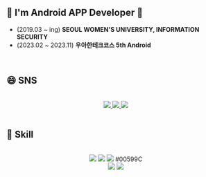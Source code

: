 ## 👋 I'm Android APP Developer 👋
* (2019.03 ~ ing) **SEOUL WOMEN'S UNIVERSITY, INFORMATION SECURITY**
* (2023.02 ~ 2023.11) **우아한테크코스 5th Android**
<br>

## 😄 SNS
<div align="center">
  <br>
  <a href="https://www.instagram.com/hyunji_12_3/" target="_blank">
    <img src="https://img.shields.io/badge/Instagram-E4405F?style=flat&logo=Instagram&logoColor=white"/>
  </a>  
  <a href="https://velog.io/@hyunji1203/" target="_blank">
    <img src="https://img.shields.io/badge/Velog-20C997?style=flat&logo=Velog&logoColor=white"/>
  </a>
  <a href="https://github.com/hyunji1203" target="_blank">
    <img src="https://img.shields.io/badge/GitHub-181717?style=flat&logo=GitHub&logoColor=white"/>
  </a>
</div>
<br>

## 🌱 Skill
<div align="center">
  <br>
  <img src="https://img.shields.io/badge/ANDROID-3DDC84?style=flat&logo=Android&logoColor=white"/>
  <img src="https://img.shields.io/badge/KOTLIN-7F52FF?style=flat&logo=Kotlin&logoColor=white"/>   
  <img src="https://img.shields.io/badge/cplusplus-00599C?style=flat&logo=cplusplus&logoColor=white"/>
<!--   <img src="https://img.shields.io/badge/HTML5-E34F26?style=flat&logo=html5&logoColor=white"/> -->
  #00599C
  <br>
  <img src="https://img.shields.io/badge/FIREBASE-FFCA28?style=flat&logo=Firebase&logoColor=white"/>
  <img src="https://img.shields.io/badge/SQLite-003B57?style=flat&logo=SQLite&logoColor=white"/>
</div>
<br><br>


<!--![My GitHub stats](https://github-readme-stats.vercel.app/api?username=hyunji1203&theme=dark&show_icons=true)
[![Top Langs](https://github-readme-stats.vercel.app/api/top-langs/?username=hyunji1203&layout=compact)](https://github.com/hyunji1203/github-readme-stats)<br>-->
<!--
**hyunji1203/hyunji1203** is a ✨ _special_ ✨ repository because its `README.md` (this file) appears on your GitHub profile.

Here are some ideas to get you started:

- 🔭 I’m currently working on ...
- 🌱 I’m currently learning ...
- 👯 I’m looking to collaborate on ...
- 🤔 I’m looking for help with ...
- 💬 Ask me about ...
- 📫 How to reach me: ...
- 😄 Pronouns: ...
- ⚡ Fun fact: ...
-->
